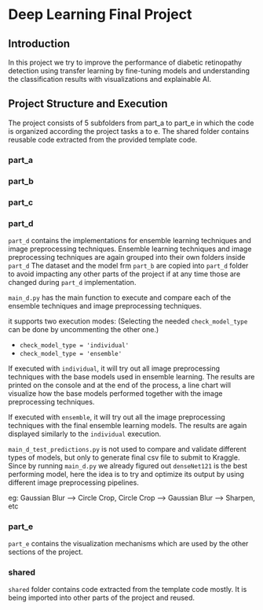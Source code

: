 # Deep Learning Final Project

## Introduction

In this project we try to improve the performance of diabetic retinopathy detection using transfer learning by fine-tuning
models and understanding the classification results with visualizations and explainable AI. 


## Project Structure and Execution

The project consists of 5 subfolders from part_a to part_e in which the code is organized according the project tasks a to e. 
The shared folder contains reusable code extracted from the provided template code.

### part_a

### part_b

### part_c

### part_d
`part_d` contains the implementations for ensemble learning techniques and image preprocessing techniques.
Ensemble learning techniques and image preprocessing techniques are again grouped into their own folders inside `part_d`
The dataset and the model frm `part_b` are copied into `part_d` folder to avoid impacting any other parts of the project if at any time those are changed during `part_d` implementation.

`main_d.py` has the main function to execute and compare each of the ensemble techniques and image preprocessing techniques.

it supports two execution modes: (Selecting the needed `check_model_type` can be done by uncommenting the other one.)
- `check_model_type = 'individual'`
- `check_model_type = 'ensemble'`

If executed with `individual`, it will try out all image preprocessing techniques with the base models used in ensemble learning.
The results are printed on the console and at the end of the process, a line chart will visualize how the base models performed together with the image preprocessing techniques.

If executed with `ensemble`, it will try out all the image preprocessing techniques with the final ensemble learning models. The results are again displayed similarly to the `individual` execution.

`main_d_test_predictions.py` is not used to compare and validate different types of models, but only to generate final csv file to submit to Kraggle. 
Since by running `main_d.py` we already figured out `denseNet121` is the best performing model, here the idea is to try and optimize its output by using different image preprocessing pipelines. 

eg: Gaussian Blur --> Circle Crop, Circle Crop --> Gaussian Blur --> Sharpen, etc

### part_e
`part_e` contains the visualization mechanisms which are used by the other sections of the project.

### shared
`shared` folder contains code extracted from the template code mostly. It is being imported into other parts of the project and reused.

